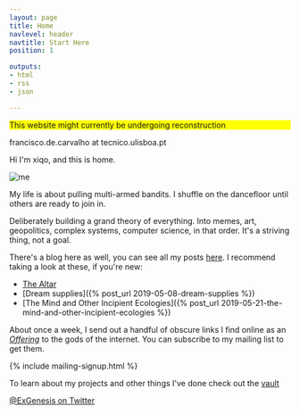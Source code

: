 ```yaml
---
layout: page
title: Home
navlevel: header
navtitle: Start Here
position: 1

outputs:
- html
- rss
- json

---
```


<p style="background-color:yellow">This website might currently be undergoing reconstruction</p>

francisco.de.carvalho at tecnico.ulisboa.pt


Hi I'm xiqo, and this is home. 

<img src="{{ site.url }}/assets/img/xiqpic3.jpg" alt="me"/>

My life is about pulling multi-armed bandits. I shuffle on the dancefloor until others are ready to join in.

Deliberately building a grand theory of everything. Into memes, art, geopolitics, complex systems, computer science, in that order. It's a striving thing, not a goal. 


There's a blog here as well, you can see all my posts [here](blog.html). I recommend taking a look at these, if you're new:

- [The Altar](_projects/the-altar.md)
- [Dream supplies]({% post_url 2019-05-08-dream-supplies %})
- [The Mind and Other Incipient Ecologies]({% post_url 2019-05-21-the-mind-and-other-incipient-ecologies %})

About once a week, I send out a handful of obscure links I find online as an [_Offering_](_projects/the-altar.md) to the gods of the internet. You can subscribe to my mailing list to get them.

{% include mailing-signup.html %}


To learn about my projects and other things I've done check out the [vault](vault.md)

[@ExGenesis on Twitter](https://twitter.com/home)

